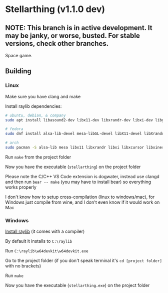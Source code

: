 # Stellarthing (v1.1.0 dev)

## NOTE: This branch is in active development. It may be janky, or worse, busted. For stable versions, check other branches.

Space game.

## Building

### Linux

Make sure you have clang and make

Install raylib dependencies:

```sh
# ubuntu, debian, & company
sudo apt install libasound2-dev libx11-dev libxrandr-dev libxi-dev libgl1-mesa-dev libglu1-mesa-dev libxcursor-dev libxinerama-dev libwayland-dev libxkbcommon-dev

# fedora
sudo dnf install alsa-lib-devel mesa-libGL-devel libX11-devel libXrandr-devel libXi-devel libXcursor-devel libXinerama-devel libatomic

# arch
sudo pacman -S alsa-lib mesa libx11 libxrandr libxi libxcursor libxinerama
```

Run `make` from the project folder

Now you have the executable (`stellarthing`) on the project folder

Please note the C/C++ VS Code extension is dogwater, instead use clangd and then run
`bear -- make` (you may have to install bear) so everything works properly

I don't know how to setup cross-compilation (linux to windows/mac), for Windows just compile from wine, and I don't even know if it would work on Mac

### Windows

[Install raylib](https://raysan5.itch.io/raylib) (it comes with a compiler)

By default it installs to `C:\raylib`

Run `C:\raylib\w64devkit\w64devkit.exe`

Go to the project folder (if you don't speak terminal it's `cd [project folder]` with no brackets)

Run `make`

Now you have the executable (`stellarthing.exe`) on the project folder
